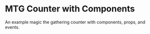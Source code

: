 # MTG Counter with Components

An example magic the gathering counter with components, props, and events.